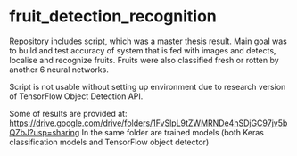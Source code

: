 # fruit_detection_recognition
Repository includes script, which was a master thesis result.
Main goal was to build and test accuracy of system that is fed with images and detects, localise and recognize fruits.
Fruits were also classified fresh or rotten by another 6 neural networks.

Script is not usable without setting up environment due to research version of TensorFlow Object Detection API.

Some of results are provided at:
https://drive.google.com/drive/folders/1FvSlpL9tZWMRNDe4hSDjGC97jv5bQZbJ?usp=sharing
In the same folder are trained models (both Keras classification models and TensorFlow object detector)
